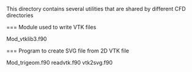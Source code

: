 
This directory contains several utilities that are shared by different CFD directories


=== Module used to write VTK files

  Mod_vtklib3.f90

=== Program to create SVG file from 2D VTK file

  Mod_trigeom.f90
  readvtk.f90
  vtk2svg.f90



